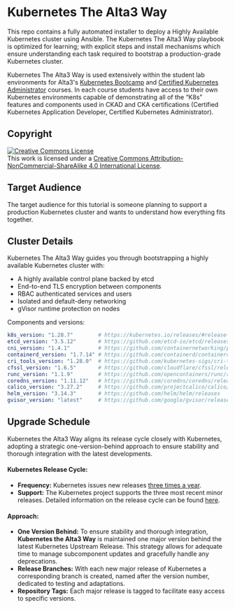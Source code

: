# Kubernetes The Alta3 Way

This repo contains a fully automated installer to deploy a Highly Available Kubernetes cluster using Ansible.  The Kubernetes The Alta3 Way playbook is optimized for learning; with explicit steps and install mechanisms which ensure understanding each task required to bootstrap a production-grade Kubernetes cluster.

Kubernetes The Alta3 Way is used extensively within the student lab environments for Alta3's [Kubernetes Bootcamp](https://alta3.com/overview-kubernetes-ckad) and [Certified Kubernetes Administrator](https://alta3.com/overview-cka-training) courses.  In each course students have access to their own Kubernetes environments capable of demonstrating all of the “K8s” features and components used in CKAD and CKA certifications (Certified Kubernetes Application Developer, Certified Kubernetes Administrator).

## Copyright

<a rel="license" href="http://creativecommons.org/licenses/by-nc-sa/4.0/"><img alt="Creative Commons License" style="border-width:0" src="https://i.creativecommons.org/l/by-nc-sa/4.0/88x31.png" /></a><br />This work is licensed under a <a rel="license" href="http://creativecommons.org/licenses/by-nc-sa/4.0/">Creative Commons Attribution-NonCommercial-ShareAlike 4.0 International License</a>.

## Target Audience

The target audience for this tutorial is someone planning to support a production Kubernetes cluster and wants to understand how everything fits together.

## Cluster Details

Kubernetes The Alta3 Way guides you through bootstrapping a highly available Kubernetes cluster with:
* A highly available control plane backed by etcd
* End-to-end TLS encryption between components
* RBAC authenticated services and users
* Isolated and default-deny networking
* gVisor runtime protection on nodes

Components and versions:

```yaml
k8s_version: "1.28.7"        # https://kubernetes.io/releases/#release-v1-28
etcd_version: "3.5.12"       # https://github.com/etcd-io/etcd/releases
cni_version: "1.4.1"         # https://github.com/containernetworking/plugins/releases 
containerd_version: "1.7.14" # https://github.com/containerd/containerd/releases
cri_tools_version: "1.28.0"  # https://github.com/kubernetes-sigs/cri-tools/releases
cfssl_version: "1.6.5"       # https://github.com/cloudflare/cfssl/releases
runc_version: "1.1.9"        # https://github.com/opencontainers/runc/releases
coredns_version: "1.11.12"   # https://github.com/coredns/coredns/releases
calico_version: "3.27.2"     # https://github.com/projectcalico/calico/releases
helm_version: "3.14.3"       # https://github.com/helm/helm/releases
gvisor_version: "latest"     # https://github.com/google/gvisor/releases
```

## Upgrade Schedule

Kubernetes the Alta3 Way aligns its release cycle closely with Kubernetes, adopting a strategic one-version-behind approach to ensure stability and thorough integration with the latest developments.

#### Kubernetes Release Cycle:
- **Frequency:** Kubernetes issues new releases [three times a year](https://kubernetes.io/releases/release/).
- **Support:** The Kubernetes project supports the three most recent minor releases. Detailed information on the release cycle can be found [here](https://kubernetes.io/releases/).

#### Approach:
- **One Version Behind:** To ensure stability and thorough integration, **Kubernetes the Alta3 Way** is maintained one major version behind the latest Kubernetes Upstream Release. This strategy allows for adequate time to manage subcomponent updates and gracefully handle any deprecations.
- **Release Branches:** With each new major release of Kubernetes a corresponding branch is created, named after the version number, dedicated to testing and adaptations.
- **Repository Tags:** Each major release is tagged to facilitate easy access to specific versions.

